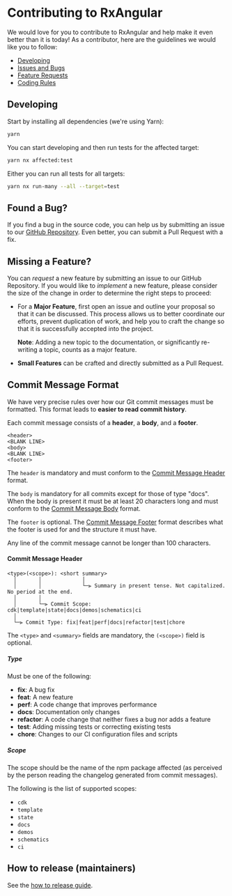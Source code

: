 # Contributing to RxAngular

We would love for you to contribute to RxAngular and help make it even better than it is today!
As a contributor, here are the guidelines we would like you to follow:

- [Developing](#developing)
- [Issues and Bugs](#issue)
- [Feature Requests](#feature)
- [Coding Rules](#rules)

## <a name="developing"></a> Developing

Start by installing all dependencies (we're using Yarn):

```sh
yarn
```

You can start developing and then run tests for the affected target:

```sh
yarn nx affected:test
```

Either you can run all tests for all targets:

```sh
yarn nx run-many --all --target=test
```

## <a name="issue"></a> Found a Bug?

If you find a bug in the source code, you can help us by submitting an issue to our [GitHub Repository](https://github.com/rx-angular/rx-angular).
Even better, you can submit a Pull Request with a fix.

## <a name="feature"></a> Missing a Feature?

You can _request_ a new feature by submitting an issue to our GitHub Repository.
If you would like to _implement_ a new feature, please consider the size of the change in order to determine the right steps to proceed:

- For a **Major Feature**, first open an issue and outline your proposal so that it can be discussed.
  This process allows us to better coordinate our efforts, prevent duplication of work, and help you to craft the change so that it is successfully accepted into the project.

  **Note**: Adding a new topic to the documentation, or significantly re-writing a topic, counts as a major feature.

- **Small Features** can be crafted and directly submitted as a Pull Request.

## <a name="commit"></a> Commit Message Format

We have very precise rules over how our Git commit messages must be formatted.
This format leads to **easier to read commit history**.

Each commit message consists of a **header**, a **body**, and a **footer**.

```
<header>
<BLANK LINE>
<body>
<BLANK LINE>
<footer>
```

The `header` is mandatory and must conform to the [Commit Message Header](#commit-header) format.

The `body` is mandatory for all commits except for those of type "docs".
When the body is present it must be at least 20 characters long and must conform to the [Commit Message Body](#commit-body) format.

The `footer` is optional. The [Commit Message Footer](#commit-footer) format describes what the footer is used for and the structure it must have.

Any line of the commit message cannot be longer than 100 characters.

#### <a name="commit-header"></a>Commit Message Header

```
<type>(<scope>): <short summary>
  │       │             │
  │       │             └─⫸ Summary in present tense. Not capitalized. No period at the end.
  │       │
  │       └─⫸ Commit Scope: cdk|template|state|docs|demos|schematics|ci
  │
  └─⫸ Commit Type: fix|feat|perf|docs|refactor|test|chore
```

The `<type>` and `<summary>` fields are mandatory, the `(<scope>)` field is optional.

##### Type

Must be one of the following:

- **fix**: A bug fix
- **feat**: A new feature
- **perf**: A code change that improves performance
- **docs**: Documentation only changes
- **refactor**: A code change that neither fixes a bug nor adds a feature
- **test**: Adding missing tests or correcting existing tests
- **chore**: Changes to our CI configuration files and scripts

##### Scope

The scope should be the name of the npm package affected (as perceived by the person reading the changelog generated from commit messages).

The following is the list of supported scopes:

- `cdk`
- `template`
- `state`
- `docs`
- `demos`
- `schematics`
- `ci`

## How to release (maintainers)

See the [how to release guide](https://github.com/rx-angular/rx-angular/blob/main/docs/how-to-release.md).
